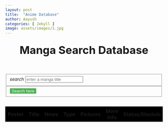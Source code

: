 ```yaml
---
layout: post
title:  "Anime Database"
author: Aayush
categories: [ Jekyll ]
image: assets/images/1.jpg
---
```



<nav class="nav-wrapper navbar-fixed black">
  <header class="center brand-logo">
    <h1 class="brand">Manga Search Database</h1>
  </header>
</nav>
<main class="row">
  <section class="col s12">
    <form id="manga-search" class="row">
      <fieldset class="input-field col s12">
        <i class="material-icons prefix">search</i>
        <input type="search" name="manga" id="manga" placeholder="enter a manga title" autocomplete="off" required />
      </fieldset>
      <fieldset class="col s12">
        <button class="btn waves-effect black full-btn" type="submit">
          Search here
        </button>
      </fieldset>
    </form>
  </section>
  <section class="col s12 table-fixed area scroll">
    <table class="striped centered">
      <thead class="black white-text">
        <tr>
          <th>Poster</th>
          <th>Title</th>
          <th>News</th>
          <th>Type</th>
          <th>Pictures</th>
          <th>More Info</th>
          <th>Status/Shedule</th>
          <th>Rated</th>
        </tr>
      </thead>
      <!-- render DOM tech stack -->
      <tbody></tbody>
    </table>
  </section>
</main>
<!-- partial -->
  <script src='https://cdnjs.cloudflare.com/ajax/libs/axios/0.21.1/axios.min.js'></script>
<script src='https://cdnjs.cloudflare.com/ajax/libs/materialize/1.0.0/js/materialize.min.js'></script>
<script src='https://cdnjs.cloudflare.com/ajax/libs/timeago.js/4.0.2/timeago.min.js'></script>
  <script>
  const { toast } = M;
const { format } = timeago

// DOM elements
const mangaList = document.querySelector('tbody')
const search = document.getElementById('manga')
const sendSearch = document.getElementById('manga-search')

// DOM fragment
const fragment = document.createDocumentFragment()

// manga search function
async function mangaTool(query) {
  try {
    // call api
    const res = await axios.get("https://api.jikan.moe/v3/search/manga", {
      params: {
        q: query
      }
    })

    res.data.results.map((mangaData) => {
      // row element
      const row = document.createElement('tr')

      // column elements
      const mangaPoster = document.createElement('td')
      const mangaTitle = document.createElement('td')
      const mangaNews = document.createElement('td')
      const mangaType = document.createElement('td')
      const mangaChapters = document.createElement('td')
      const mangaScore = document.createElement('td')
      const mangaFinish = document.createElement('td')
      const mangaRated = document.createElement('td')
      
      // image
      const poster = document.createElement('img')

      mangaTitle.textContent = mangaData.title
      mangaNews.textContent = mangaData.news
      mangaType.textContent = mangaData.type
      mangaChapters.textContent = mangaData.chapters
      mangaScore.textContent = format(mangaData.score)
      
      if (mangaData.end_date === null) {
        mangaFinish.textContent = 'Current Date'
      } else {
        mangaFinish.textContent = format(mangaData.end_date)
      }
      
      mangaRated.textContent = mangaData.rated

      poster.src = mangaData.image_url
      poster.alt = `poster ${mangaData.title}`
      poster.classList.add('poster')
      
      mangaPoster.appendChild(poster)

      row.appendChild(mangaPoster)
      row.appendChild(mangaTitle)
      row.appendChild(mangaNews)
      row.appendChild(mangaType)
      row.appendChild(mangaChapters)
      row.appendChild(mangaScore)
      row.appendChild(mangaFinish)
      row.appendChild(mangaRated)

      fragment.appendChild(row)

      mangaList.appendChild(fragment)
    })

  } catch (err) {
    toast({ html: err.message })
    console.error(err.message)
  }
}

// events
sendSearch.addEventListener('submit', (e) => {
  mangaList.innerHTML = ''

  mangaTool(search.value)

  e.preventDefault()
  sendSearch.reset()
})

document.addEventListener('keypress', (e) => {
  if (e.keyCode === 13) {
    e.preventDefault()
    return false
  }
})
  </script>
  
  <style>    
  /* id */
.brand {
  text-transform: capitalize;
  margin: 5% 0;
  font-size: 26pt;
}
/* fallback */
.col.s12 .full-btn {
  background-color: #4CAF50; /* Green */
  border: none;
  color: white;
}
.poster {
  width: 50px;
  height: 100px;
}
/* table */
.table-fixed {
  scrollbar-width: thin;
  scrollbar-color: #fff #000;
  overflow: auto;
  height: auto;
  width: auto;
  border-collapse: collapse;
}
.table-fixed thead th {
  position: sticky;
  background: black;
  top: 0;
}   
</style>
